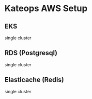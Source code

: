 # Kateops AWS Setup

## EKS
single cluster
## RDS (Postgresql)
single cluster
## Elasticache (Redis)
single cluster